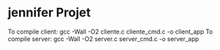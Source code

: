# jennifer Projet
To compile client:
gcc -Wall -O2 cliente.c cliente_cmd.c -o client_app
To compile server:
gcc -Wall -O2 server.c server_cmd.c -o server_app
